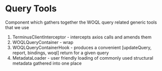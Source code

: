 # Query Tools

Component which gathers together the WOQL query related generic tools that we use

1. TerminusClientInterceptor - intercepts axios calls and amends them
1. WOQLQueryContainer - wrap
1. WOQLQueryContainerHook - produces a convenient [updateQuery, report, bindings, woql] return for a given query
1. MetadataLoader - user friendly loading of commonly used structural metadata gathered into one place
